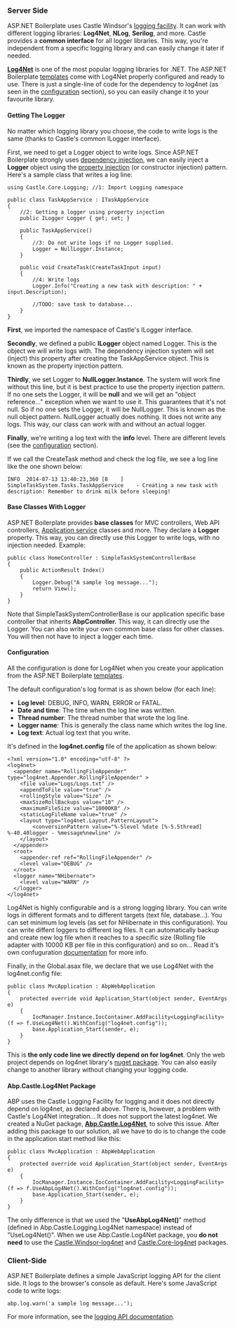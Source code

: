 ### Server Side

ASP.NET Boilerplate uses Castle Windsor's [logging
facility](http://docs.castleproject.org/Windsor.Logging-Facility.ashx).
It can work with different logging libraries: **Log4Net**, **NLog**,
**Serilog**, and more. Castle provides a **common interface** for all
logger libraries. This way, you're independent from a specific logging library
and can easily change it later if needed.

**[Log4Net](http://logging.apache.org/log4net/)** is one of the most
popular logging libraries for .NET. The ASP.NET Boilerplate
[templates](/Templates) come with Log4Net properly configured and ready to use. 
There is just a single-line of code for the dependency to log4net (as
seen in the [configuration](#config) section), so you can easily change it to
your favourite library.

#### Getting The Logger

No matter which logging library you choose, the code to write logs is the
same (thanks to Castle's common ILogger interface).

First, we need to get a Logger object to write logs. Since ASP.NET
Boilerplate strongly uses [dependency
injection](/Pages/Documents/Dependency-Injection), we can easily inject
a **Logger** object using the [property
injection](/Pages/Documents/Dependency-Injection#property-injection-pattern)
(or constructor injection) pattern. Here's a sample class that writes a log
line:

    using Castle.Core.Logging; //1: Import Logging namespace

    public class TaskAppService : ITaskAppService
    {    
        //2: Getting a logger using property injection
        public ILogger Logger { get; set; }

        public TaskAppService()
        {
            //3: Do not write logs if no Logger supplied.
            Logger = NullLogger.Instance;
        }

        public void CreateTask(CreateTaskInput input)
        {
            //4: Write logs
            Logger.Info("Creating a new task with description: " + input.Description);

            //TODO: save task to database...
        }
    }

**First**, we imported the namespace of Castle's ILogger interface.

**Secondly**, we defined a public **ILogger** object named Logger. This is
the object we will write logs with. The dependency injection system will set
(inject) this property after creating the TaskAppService object. This is
known as the property injection pattern.

**Thirdly**, we set Logger to **NullLogger.Instance**. The system will work
fine without this line, but it is best practice to use the property injection
pattern. If no one sets the Logger, it will be **null** and we will get an
"object reference..." exception when we want to use it. This guarantees
that it's not null. So if no one sets the Logger, it will be
NullLogger. This is known as the null object pattern. NullLogger actually
does nothing. It does not write any logs. This way, our class can work with and
without an actual logger.

**Finally**, we're writing a log text with the **info** level.
There are different levels (see the [configuration](#config) section).

If we call the CreateTask method and check the log file, we see a log
line like the one shown below:

    INFO  2014-07-13 13:40:23,360 [8    ] SimpleTaskSystem.Tasks.TaskAppService    - Creating a new task with description: Remember to drink milk before sleeping!

#### Base Classes With Logger

ASP.NET Boilerplate provides **base classes** for MVC controllers, Web
API controllers, [Application
service](/Pages/Documents/Application-Services) classes and more. They
declare a **Logger** property. This way, you can directly use this Logger to
write logs, with no injection needed. Example:

    public class HomeController : SimpleTaskSystemControllerBase
    {
        public ActionResult Index()
        { 
            Logger.Debug("A sample log message...");
            return View();
        }
    }

Note that SimpleTaskSystemControllerBase is our application specific
base controller that inherits **AbpController.** This way, it can directly
use the Logger. You can also write your own common base class for other
classes. You will then not have to inject a logger each time.

#### Configuration

All the configuration is done for Log4Net when you create your application
from the ASP.NET Boilerplate [templates](/Templates).

The default configuration's log format is as shown below (for each line):

-   **Log level**: DEBUG, INFO, WARN, ERROR or FATAL.
-   **Date and time**: The time when the log line was written.
-   **Thread number**: The thread number that wrote the log line.
-   **Logger name**: This is generally the class name which writes the
    log line.
-   **Log text**: Actual log text that you write.

It's defined in the **log4net.config** file of the application as shown
below:

    <?xml version="1.0" encoding="utf-8" ?>
    <log4net>
      <appender name="RollingFileAppender" type="log4net.Appender.RollingFileAppender" >
        <file value="Logs/Logs.txt" />
        <appendToFile value="true" />
        <rollingStyle value="Size" />
        <maxSizeRollBackups value="10" />
        <maximumFileSize value="10000KB" />
        <staticLogFileName value="true" />
        <layout type="log4net.Layout.PatternLayout">
            <conversionPattern value="%-5level %date [%-5.5thread] %-40.40logger - %message%newline" />
        </layout>
      </appender>
      <root>
        <appender-ref ref="RollingFileAppender" />
        <level value="DEBUG" />
      </root>
      <logger name="NHibernate">
        <level value="WARN" />
      </logger>
    </log4net>

Log4Net is highly configurable and is a strong logging library. You can write
logs in different formats and to different targets (text file,
database...). You can set minimum log levels (as set for NHibernate in
this configuration). You can write diffent loggers to different log
files. It can automatically backup and create new log file when it
reaches to a specific size (Rolling file adapter with 10000 KB per file
in this configuration) and so on... Read it's own confuguration
[documentation](http://logging.apache.org/log4net/release/config-examples.html)
for more info.

Finally, in the Global.asax file, we declare that we use Log4Net with the
log4net.config file:

    public class MvcApplication : AbpWebApplication
    {
        protected override void Application_Start(object sender, EventArgs e)
        {
            IocManager.Instance.IocContainer.AddFacility<LoggingFacility>(f => f.UseLog4Net().WithConfig("log4net.config"));
            base.Application_Start(sender, e);
        }
    }

This is **the only code line we directly depend on for log4net**. Only
the web project depends on log4net library's [nuget
package](https://www.nuget.org/packages/log4net/). You can also easily
change to another library without changing your logging code.

#### Abp.Castle.Log4Net Package

ABP uses the Castle Logging Facility for logging and it does not directly
depend on log4net, as declared above. There is, however, a problem with
Castle's Log4Net integration... It does not support the latest log4net. We
created a NuGet package,
[**Abp.Castle.Log4Net**](http://nuget.org/packages/Abp.Castle.Log4Net),
to solve this issue. After adding this package to our solution, all we
have to do is to change the code in the application start method like this:

    public class MvcApplication : AbpWebApplication
    {
        protected override void Application_Start(object sender, EventArgs e)
        {
            IocManager.Instance.IocContainer.AddFacility<LoggingFacility>(f => f.UseAbpLog4Net().WithConfig("log4net.config"));
            base.Application_Start(sender, e);
        }
    }

The only difference is that we used the "**UseAbpLog4Net()**" method
(defined in Abp.Castle.Logging.Log4Net namespace) instead of
"UseLog4Net()". When we use Abp.Castle.Log4Net package, you **do not
need** to use the
[Castle.Windsor-log4net](https://www.nuget.org/packages/Castle.Windsor-log4net)
and
[Castle.Core-log4net](https://www.nuget.org/packages/Castle.Core-log4net/)
packages.

### Client-Side

ASP.NET Boilerplate defines a simple JavaScript logging API for the client
side. It logs to the browser's console as default. Here's some JavaScript code to
write logs:

    abp.log.warn('a sample log message...');

For more information, see the [logging API
documentation](/Pages/Documents/Javascript-API/Logging).
